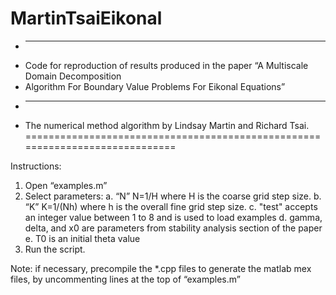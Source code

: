 # MartinTsaiEikonal

  * ---------------------------------------------------------------------------------------------------------------------------------
  *  Code for reproduction of results produced in the paper “A Multiscale Domain Decomposition
  *  Algorithm For Boundary Value Problems For Eikonal Equations”
  * ---------------------------------------------------------------------------------------------------------------------------------
  *  The numerical method algorithm by Lindsay Martin and Richard Tsai.
  =============================================================================
 
Instructions:
1. Open “examples.m”
2. Select parameters:
	a. “N” N=1/H where H is the coarse grid step size.
	b. “K” K=1/(Nh) where h is the overall fine grid step size.
	c. "test" accepts an integer value between 1 to 8 and is used to load examples
  	d. gamma, delta, and x0 are parameters from stability analysis section of the paper
	e. T0 is an initial theta value
3. Run the script.

Note: if necessary, precompile the *.cpp files to generate the matlab mex files, by uncommenting lines at the top of “examples.m”
